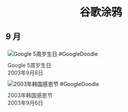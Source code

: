 
<h1 align="center"> 谷歌涂鸦 </h1>




## 9 月

<div class="image">


<img src="" alt="Google 5周岁生日 #GoogleDoodle" style="margin: 5px"/>
<div class="info" style="font-size: 14px; color:#333333; margin:5px"><div class="title">Google 5周岁生日</div><div class="date">2003年9月8日</div></div>

<img src="" alt="2003年韩国感恩节 #GoogleDoodle" style="margin: 5px"/>
<div class="info" style="font-size: 14px; color:#333333; margin:5px"><div class="title">2003年韩国感恩节</div><div class="date">2003年9月6日</div></div>

</div>








